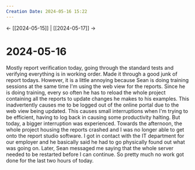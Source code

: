 ```yaml
---
Creation Date: 2024-05-16 15:22
---
```


<- [[2024-05-15]] | [[2024-05-17]]  ->

# 2024-05-16
Mostly report verification today, going through the standard tests and verifying
everything is in working order. Made it through a good junk of report todays.
However, it is a little annoying because Sean is doing training sessions at the
same time I'm using the web view for the reports. Since he is doing training,
every so often he has to reload the whole project containing all the reports to
update changes he makes to his examples. This inadvertently causes me to be
logged out of the online portal due to the web view being updated. This causes
small interruptions when I'm trying to be efficient, having to log back in
causing some productivity halting. But today, a bigger interruption was
experienced. Towards the afternoon, the whole project housing the reports
crashed and I was no longer able to get onto the report studio software. I got
in contact with the IT department for our employer and he basically said he had
to go physically found out what was going on. Later, Sean messaged me saying
that the whole server needed to be restarted before I can continue. So pretty
much no work got done for the last two hours of today.